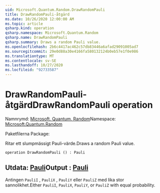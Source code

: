 ```yaml
---
uid: Microsoft.Quantum.Random.DrawRandomPauli
title: DrawRandomPauli-åtgärd
ms.date: 10/26/2020 12:00:00 AM
ms.topic: article
qsharp.kind: operation
qsharp.namespace: Microsoft.Quantum.Random
qsharp.name: DrawRandomPauli
qsharp.summary: Draws a random Pauli value.
ms.openlocfilehash: 2b6c4417ac462c57db83446a6afad29091005ad7
ms.sourcegitcommit: 29e0d88a30e4166fa580132124b0eb57e1f0e986
ms.translationtype: MT
ms.contentlocale: sv-SE
ms.lasthandoff: 10/27/2020
ms.locfileid: "92733587"
---
```

# <a name="drawrandompauli-operation"></a><span data-ttu-id="aa955-102">DrawRandomPauli-åtgärd</span><span class="sxs-lookup"><span data-stu-id="aa955-102">DrawRandomPauli operation</span></span>

<span data-ttu-id="aa955-103">Namnrymd: [Microsoft. Quantum. Random](xref:Microsoft.Quantum.Random)</span><span class="sxs-lookup"><span data-stu-id="aa955-103">Namespace: [Microsoft.Quantum.Random](xref:Microsoft.Quantum.Random)</span></span>

<span data-ttu-id="aa955-104">Paketfilerna [](https://nuget.org/packages/)</span><span class="sxs-lookup"><span data-stu-id="aa955-104">Package: [](https://nuget.org/packages/)</span></span>


<span data-ttu-id="aa955-105">Ritar ett slumpmässigt Pauli-värde.</span><span class="sxs-lookup"><span data-stu-id="aa955-105">Draws a random Pauli value.</span></span>

```qsharp
operation DrawRandomPauli () : Pauli
```


## <a name="output--pauli"></a><span data-ttu-id="aa955-106">Utdata: [Pauli](xref:microsoft.quantum.lang-ref.pauli)</span><span class="sxs-lookup"><span data-stu-id="aa955-106">Output : [Pauli](xref:microsoft.quantum.lang-ref.pauli)</span></span>

<span data-ttu-id="aa955-107">Antingen `PauliI` , `PauliX` , `PauliY` eller `PauliZ` med lika stor sannolikhet.</span><span class="sxs-lookup"><span data-stu-id="aa955-107">Either `PauliI`, `PauliX`, `PauliY`, or `PauliZ` with equal probability.</span></span>
